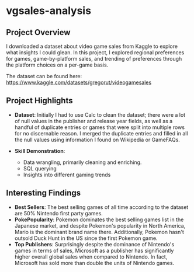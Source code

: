 # vgsales-analysis

## Project Overview
I downloaded a dataset about video game sales from Kaggle to explore what insights I could glean. In this project, I explored regional preferences for games, game-by-platform sales, and trending of preferences through the platform choices on a per-game basis.

The dataset can be found here: https://www.kaggle.com/datasets/gregorut/videogamesales

## Project Highlights
- **Dataset**: Initially I had to use Calc to clean the dataset; there were a lot of null values in the publisher and release year fields, as well as a handful of duplicate entries or games that were split into multiple rows for no discernable reason. I merged the duplicate entries and filled in all the null values using information I found on Wikipedia or GameFAQs.

- **Skill Demonstration**:
	- Data wrangling, primarily cleaning and enriching.
	- SQL querying
	- Insights into different gaming trends
	
## Interesting Findings
- **Best Sellers**: The best selling games of all time according to the dataset are 50% Nintendo first party games.
- **PokePopularity**: Pokemon dominates the best selling games list in the Japanese market, and despite Pokemon's popularity in North America, Mario is the dominant brand name there. Additionally, Pokemon hasn't outsold Duck Hunt in the US since the first Pokemon game.
- **Top Publishers**: Surprisingly despite the dominance of Nintendo's games in terms of sales, Microsoft as a publisher has significantly higher overall global sales when compared to Nintendo. In fact, Microsoft has sold more than double the units of Nintendo games.
